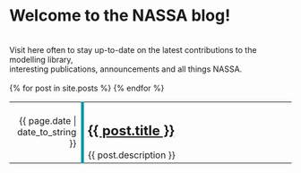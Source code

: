 <h1>Welcome to the NASSA blog!</h1><br>
Visit here often to stay up-to-date on the latest contributions to the modelling library, <br>
interesting publications, announcements and all things NASSA. <br><br>

<table style="border-collapse: collapse; width: 100%;">
  <colgroup>
    <col span="1" style="width: 20%;">
    <col span="1" style="width: 70%;">
  </colgroup>
  {% for post in site.posts %}
    <tr>
      <td style="border-right: 5px solid; border-left: none;border-top: none; border-bottom: none; border-color: #03989E; text-align: right;">{{ page.date | date_to_string }}</td>
      <td style="border-collapse: collapse;"><h2><a href="/NASSA-hub/{{ post.url }}">{{ post.title }}</a></h2>{{ post.description }}</td>
    </tr>
  {% endfor %}
</table>

